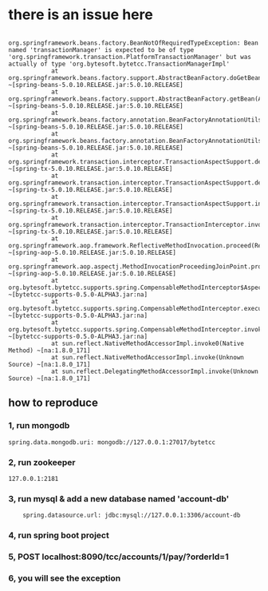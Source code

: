 # there is an issue here 

			org.springframework.beans.factory.BeanNotOfRequiredTypeException: Bean named 'transactionManager' is expected to be of type 'org.springframework.transaction.PlatformTransactionManager' but was actually of type 'org.bytesoft.bytetcc.TransactionManagerImpl'
				at org.springframework.beans.factory.support.AbstractBeanFactory.doGetBean(AbstractBeanFactory.java:389) ~[spring-beans-5.0.10.RELEASE.jar:5.0.10.RELEASE]
				at org.springframework.beans.factory.support.AbstractBeanFactory.getBean(AbstractBeanFactory.java:204) ~[spring-beans-5.0.10.RELEASE.jar:5.0.10.RELEASE]
				at org.springframework.beans.factory.annotation.BeanFactoryAnnotationUtils.qualifiedBeanOfType(BeanFactoryAnnotationUtils.java:106) ~[spring-beans-5.0.10.RELEASE.jar:5.0.10.RELEASE]
				at org.springframework.beans.factory.annotation.BeanFactoryAnnotationUtils.qualifiedBeanOfType(BeanFactoryAnnotationUtils.java:68) ~[spring-beans-5.0.10.RELEASE.jar:5.0.10.RELEASE]
				at org.springframework.transaction.interceptor.TransactionAspectSupport.determineQualifiedTransactionManager(TransactionAspectSupport.java:406) ~[spring-tx-5.0.10.RELEASE.jar:5.0.10.RELEASE]
				at org.springframework.transaction.interceptor.TransactionAspectSupport.determineTransactionManager(TransactionAspectSupport.java:384) ~[spring-tx-5.0.10.RELEASE.jar:5.0.10.RELEASE]
				at org.springframework.transaction.interceptor.TransactionAspectSupport.invokeWithinTransaction(TransactionAspectSupport.java:284) ~[spring-tx-5.0.10.RELEASE.jar:5.0.10.RELEASE]
				at org.springframework.transaction.interceptor.TransactionInterceptor.invoke(TransactionInterceptor.java:98) ~[spring-tx-5.0.10.RELEASE.jar:5.0.10.RELEASE]
				at org.springframework.aop.framework.ReflectiveMethodInvocation.proceed(ReflectiveMethodInvocation.java:185) ~[spring-aop-5.0.10.RELEASE.jar:5.0.10.RELEASE]
				at org.springframework.aop.aspectj.MethodInvocationProceedingJoinPoint.proceed(MethodInvocationProceedingJoinPoint.java:88) ~[spring-aop-5.0.10.RELEASE.jar:5.0.10.RELEASE]
				at org.bytesoft.bytetcc.supports.spring.CompensableMethodInterceptor$AspectJoinpoint.proceed(CompensableMethodInterceptor.java:295) ~[bytetcc-supports-0.5.0-ALPHA3.jar:na]
				at org.bytesoft.bytetcc.supports.spring.CompensableMethodInterceptor.execute(CompensableMethodInterceptor.java:260) ~[bytetcc-supports-0.5.0-ALPHA3.jar:na]
				at org.bytesoft.bytetcc.supports.spring.CompensableMethodInterceptor.invoke(CompensableMethodInterceptor.java:126) ~[bytetcc-supports-0.5.0-ALPHA3.jar:na]
				at sun.reflect.NativeMethodAccessorImpl.invoke0(Native Method) ~[na:1.8.0_171]
				at sun.reflect.NativeMethodAccessorImpl.invoke(Unknown Source) ~[na:1.8.0_171]
				at sun.reflect.DelegatingMethodAccessorImpl.invoke(Unknown Source) ~[na:1.8.0_171]
				
## how to reproduce

### 1, run mongodb

	spring.data.mongodb.uri: mongodb://127.0.0.1:27017/bytetcc
	
### 2, run zookeeper

	127.0.0.1:2181

### 3, run mysql & add a new database named 'account-db'

		spring.datasource.url: jdbc:mysql://127.0.0.1:3306/account-db
		
		
### 4, run spring boot project

### 5, POST localhost:8090/tcc/accounts/1/pay/?orderId=1

### 6, you will see the exception


